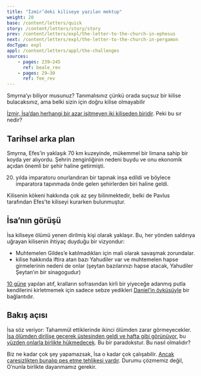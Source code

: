 ```yaml
---
title: "İzmir’deki kiliseye yazılan mektup"
weight: 20
base: /content/letters/quick
story: /content/letters/story/story
prev: /content/letters/expl/the-letter-to-the-church-in-ephesus
next: /content/letters/expl/the-letter-to-the-church-in-pergamon
docType: expl
appl: /content/letters/appl/the-challenges
sources: 
    - pages: 239–245
      ref: beale_rev
    - pages: 29–30
      ref: fee_rev
---
```


Smyrna’yı biliyor musunuz? Tanımalısınız çünkü orada suçsuz bir kilise bulacaksınız, ama belki sizin için doğru kilise olmayabilir

[İzmir, İsa’dan herhangi bir azar işitmeyen iki kiliseden biridir](https://www.bibleserver.com/TR/Vahiy2%3A8-11). Peki bu sır nedir?

## Tarihsel arka plan

<a name="89a1"></a>
Smyrna, Efes’in yaklaşık 70 km kuzeyinde, mükemmel bir limana sahip bir koyda yer alıyordu. Şehrin zenginliğinin nedeni buydu ve onu ekonomik açıdan önemli bir şehir haline getirmişti.

20. yılda imparatoru onurlandıran bir tapınak inşa edildi ve böylece imparatora tapınmada önde gelen şehirlerden biri haline geldi.

Kilisenin kökeni hakkında çok az şey bilinmektedir, belki de Pavlus tarafından Efes’te kiliseyi kurarken bulunmuştur.

## İsa’nın görüşü

<a name="f280"></a>
İsa kiliseye ölümü yenen dirilmiş kişi olarak yaklaşır. Bu, her yönden saldırıya uğrayan kilisenin ihtiyaç duyduğu bir vizyondur:

- Muhtemelen Gildes’e katılmadıkları için mali olarak savaşmak zorundalar.
- kilise hakkında iftira atan bazı Yahudiler var ve muhtemelen hapse girmelerinin nedeni de onlar (şeytan bazılarınızı hapse atacak, Yahudiler Şeytan’ın bir sinagogudur)

[10 güne](https://www.bibleserver.com/TR/Vahiy2%3A10) yapılan atıf, kralların sofrasından kirli bir yiyeceğe adanmış putla kendilerini kirletmemek için sadece sebze yedikleri [Daniel’in öyküsüyle](https://www.bibleserver.com/TR/Daniel1%3A8-14) bir bağlantıdır.

## Bakış açısı

<a name="a1e3"></a>
İsa söz veriyor: Tahammül ettiklerinde ikinci ölümden zarar görmeyecekler. [İsa ölümden dirilişe geçerek üstesinden geldi ve hafta gibi görünüyor](https://www.bibleserver.com/TR/Vahiy5%3A5-6), bu [yüzden onlarla birlikte hükmedecek](https://www.bibleserver.com/TR/Vahiy20%3A4-6). Bu bir paradokstur. Bu nasıl olmalıdır?

Biz ne kadar çok şey yapamazsak, İsa o kadar çok çalışabilir. [Ancak çaresizlikten bunalıp pes etme tehlikesi vardır](/content/beasts/expl/666-the-number-of-the-beast). Durumu çözmemiz değil, O’nunla birlikte dayanmamız gerekir.
